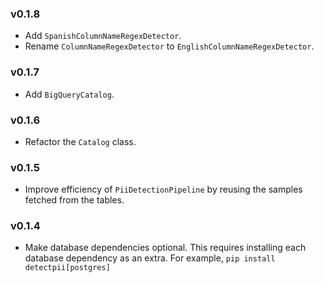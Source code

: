 ### v0.1.8  

* Add `SpanishColumnNameRegexDetector`.
* Rename `ColumnNameRegexDetector` to `EnglishColumnNameRegexDetector`.

### v0.1.7  

* Add `BigQueryCatalog`.

### v0.1.6  

* Refactor the `Catalog` class.

### v0.1.5  

* Improve efficiency of `PiiDetectionPipeline` by reusing the samples fetched from the tables.

### v0.1.4  

* Make database dependencies optional. This requires installing each database dependency as an extra. For example, `pip install detectpii[postgres]`
